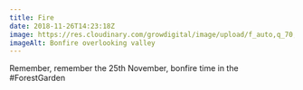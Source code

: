 ```yaml
---
title: Fire
date: 2018-11-26T14:23:18Z
image: https://res.cloudinary.com/growdigital/image/upload/f_auto,q_70,w_736/v1543177946/fire-CB7720A7.jpg
imageAlt: Bonfire overlooking valley
---
```


Remember, remember the 25th November, bonfire time in the #ForestGarden
